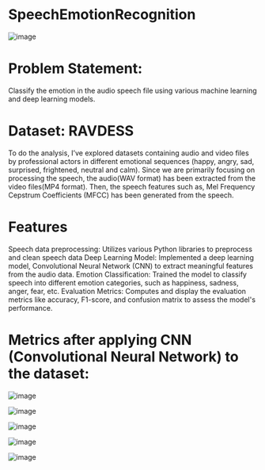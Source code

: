 # SpeechEmotionRecognition

![image](https://github.com/user-attachments/assets/10602a48-fe55-4091-b3ae-2f77b95ab999)

# Problem Statement:
Classify the emotion in the audio speech file using various machine learning and deep learning models.

# Dataset: RAVDESS

To do the analysis, I’ve explored datasets containing audio and video files by professional actors in different emotional sequences (happy, angry, sad, surprised, frightened, neutral and calm).
Since we are primarily focusing on processing the speech, the audio(WAV format) has been extracted from the video files(MP4 format). Then, the speech features such as, Mel Frequency Cepstrum Coefficients (MFCC) has been generated from the speech.

# Features

Speech data preprocessing: Utilizes various Python libraries to preprocess and clean speech data
Deep Learning Model: Implemented a deep learning model, Convolutional Neural Network (CNN) to extract meaningful features from the audio data.
Emotion Classification: Trained the model to classify speech into different emotion categories, such as happiness, sadness, anger, fear, etc.
Evaluation Metrics: Computes and display the evaluation metrics like accuracy, F1-score, and confusion matrix to assess the model's performance.

# Metrics after applying CNN (Convolutional Neural Network) to the dataset:

![image](https://github.com/user-attachments/assets/ffcbcac9-8021-45d6-ad58-89c3959f08d2)

![image](https://github.com/user-attachments/assets/df1ad9a1-bb9f-4d3c-bb2e-1e39262d1653)

![image](https://github.com/user-attachments/assets/c1f8ab75-1f1f-4113-889f-4171d2021e2d)

![image](https://github.com/user-attachments/assets/90526a8c-a560-4fb5-b0e0-315fea32e1c4)

![image](https://github.com/user-attachments/assets/86c664b9-a8da-4efc-876d-bf7867cad154)





